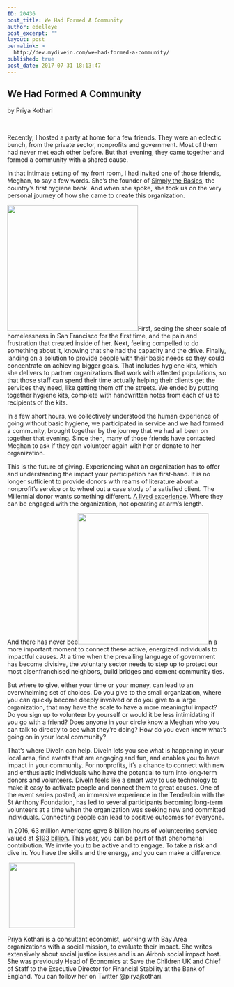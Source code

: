 ```yaml
---
ID: 20436
post_title: We Had Formed A Community
author: edelleye
post_excerpt: ""
layout: post
permalink: >
  http://dev.mydivein.com/we-had-formed-a-community/
published: true
post_date: 2017-07-31 18:13:47
---
```

<h2>We Had Formed A Community</h2>
by Priya Kothari

&nbsp;

<span style="font-weight: 400">Recently, I hosted a party at home for a few friends. They were an eclectic bunch, from the private sector, nonprofits and government. Most of them had never met each other before. But that evening, they came together and formed a community with a shared cause. </span>

<span style="font-weight: 400">In that intimate setting of my front room, I had invited one of those friends, Meghan, to say a few words. She’s the founder of </span><a href="http://www.simplythebasics.org/"><span style="font-weight: 400">Simply the Basics</span></a><span style="font-weight: 400">, the country’s first hygiene bank. And when she spoke, she took us on the very personal journey of how she came to create this organization.</span>

<span style="font-weight: 400"><img class="size-medium wp-image-20439 alignright" src="https://dev.mydivein.com/wp-content/uploads/2017/06/image3-300x288.jpg" alt="" width="300" height="288" />First, seeing the sheer scale of homelessness in San Francisco for the first time, and the pain and frustration that created inside of her. Next, feeling compelled to do something about it, knowing that she had the capacity and the drive. Finally, landing on a solution to provide people with their basic needs so they could concentrate on achieving bigger goals. That includes hygiene kits, which she delivers to partner organizations that work with affected populations, so that those staff can spend their time actually helping their clients get the services they need, like getting them off the streets. We ended by putting together hygiene kits, complete with handwritten notes from each of us to recipients of the kits.</span>

<span style="font-weight: 400">In a few short hours, we collectively understood the human experience of going without basic hygiene, we participated in service and we had formed a community, brought together by the journey that we had all been on together that evening. Since then, many of those friends have contacted Meghan to ask if they can volunteer again with her or donate to her organization. </span>

<span style="font-weight: 400">This is the future of giving. Experiencing what an organization has to offer and understanding the impact your participation has first-hand. It is no longer sufficient to provide donors with reams of literature about a nonprofit’s service or to wheel out a case study of a satisfied client. The Millennial donor wants something different. </span><a href="https://www.openimpact.io/giving-code/"><span style="font-weight: 400">A lived experience</span></a><span style="font-weight: 400">. Where they can be engaged with the organization, not operating at arm’s length.</span>

<span style="font-weight: 400">And there has never bee<img class="size-medium wp-image-20437 alignleft" src="https://dev.mydivein.com/wp-content/uploads/2017/06/image1-300x300.jpg" alt="" width="300" height="300" />n a more important moment to connect these active, energized individuals to impactful causes. At a time when the prevailing language of government has become divisive, the voluntary sector needs to step up to protect our most disenfranchised neighbors, build bridges and cement community ties. </span>

<span style="font-weight: 400">But where to give, either your time or your money, can lead to an overwhelming set of choices. Do you give to the small organization, where you can quickly become deeply involved or do you give to a large organization, that may have the scale to have a more meaningful impact? Do you sign up to volunteer by yourself or would it be less intimidating if you go with a friend? Does anyone in your circle know a Meghan who you can talk to directly to see what they’re doing? How do you even know what’s going on in your local community?</span>

<span style="font-weight: 400">That’s where DiveIn can help. DiveIn lets you see what is happening in your local area, find events that are engaging and fun, and enables you to have impact in your community. For nonprofits, it’s a chance to connect with new and enthusiastic individuals who have the potential to turn into long-term donors and volunteers. DiveIn feels like a smart way to use technology to make it easy to activate people and connect them to great causes. One of the event series posted, an immersive experience in the Tenderloin with the St Anthony Foundation, has led to several participants becoming long-term volunteers at a time when the organization was seeking new and committed individuals. Connecting people can lead to positive outcomes for everyone.</span>

<span style="font-weight: 400">In 2016, 63 million Americans gave 8 billion hours of volunteering service valued at </span><a href="https://www.independentsector.org/resource/the-value-of-volunteer-time/"><span style="font-weight: 400">$193 billion</span></a><span style="font-weight: 400">. This year, you can be part of that phenomenal contribution. We invite you to be active and to engage. To take a risk and dive in. You have the skills and the energy, and you </span><b>can</b><span style="font-weight: 400"> make a difference. </span>

&nbsp;<!--themify_builder_static--><img src="http://54.210.60.61.xip.io/wp-content/uploads/2017/06/Priya4.jpg" width="150" height="150" alt="" /> 
 <p>Priya Kothari is a consultant economist, working with Bay Area organizations with a social mission, to evaluate their impact. She writes extensively about social justice issues and is an Airbnb social impact host. She was previously Head of Economics at Save the Children UK and Chief of Staff to the Executive Director for Financial Stability at the Bank of England. You can follow her on Twitter @piryajkothari.</p><!--/themify_builder_static-->